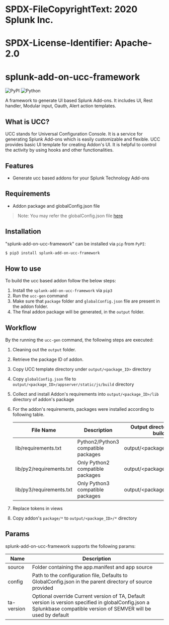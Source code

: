 # SPDX-FileCopyrightText: 2020 Splunk Inc.
#
# SPDX-License-Identifier: Apache-2.0

# splunk-add-on-ucc-framework

![PyPI](https://img.shields.io/pypi/v/splunk-add-on-ucc-framework)
![Python](https://img.shields.io/pypi/pyversions/splunk-add-on-ucc-framework.svg)

A framework to generate UI based Splunk Add-ons. It includes UI, Rest handler, Modular input, Oauth, Alert action templates.

## What is UCC?

UCC stands for  Universal Configuration Console. It is a service for generating Splunk Add-ons which is easily customizable and flexible.
UCC provides basic UI template for creating Addon's UI. It is helpful to control the activity by using hooks and other functionalities.


## Features

- Generate ucc based addons for your Splunk Technology Add-ons


## Requirements

- Addon package and globalConfig.json file

> Note: You may refer the globalConfig.json file [here](https://github.com/splunk/addonfactory-ucc-generator/blob/master/tests/data/globalConfig.json)


## Installation

"splunk-add-on-ucc-framework" can be installed via `pip` from `PyPI`:

```bash
$ pip3 install splunk-add-on-ucc-framework
```


## How to use

To build the ucc based addon follow the below steps:

1. Install the `splunk-add-on-ucc-framework` via `pip3`
2. Run the `ucc-gen` command
3. Make sure that `package` folder and `globalConfig.json` file are present in the addon folder.
4. The final addon package will be generated, in the `output` folder.


## Workflow

By the running the `ucc-gen` command, the following steps are executed:
1. Cleaning out the `output` folder.
2. Retrieve the package ID of addon.
3. Copy UCC template directory under `output/<package_ID>` directory
4. Copy `globalConfig.json` file to `output/<package_ID>/appserver/static/js/build` directory
5. Collect and install Addon's requirements into `output/<package_ID>/lib` directory of addon's package
6. For the addon's requirements, packages were installed according to following table.

    | File Name            | Description                         | Output directory in ucc build |
    |----------------------|-------------------------------------|-------------------------------|
    | lib/requirements.txt     | Python2/Python3 compatible packages | output/<package_ID>/lib       |
    | lib/py2/requirements.txt | Only Python2 compatible packages    | output/<package_ID>/lib/py2   |
    | lib/py3/requirements.txt | Only Python3 compatible packages    | output/<package_ID>/lib/py3   |

7. Replace tokens in views
8. Copy addon's `package/*` to `output/<package_ID>/*` directory


## Params

splunk-add-on-ucc-framework supports the following params:

| Name       | Description                                                                                              |
|------------|----------------------------------------------------------------------------------------------------------|
| source     | Folder containing the app.manifest and app source                                                        |
| config     | Path to the configuration file, Defaults to GlobalConfig.json in the parent directory of source provided |
| ta-version | Optional override Current version of TA, Default version is version specified in globalConfig.json a Splunkbase compatible version of SEMVER will be used by default                         |